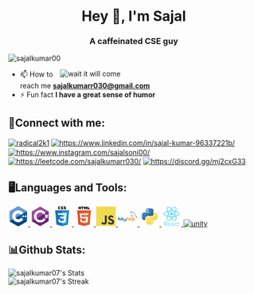 
<h1 align="center">Hey 👋, I'm Sajal</h1>
<h3 align="center">A caffeinated CSE guy</h3>

<p align="left"> <img src="https://komarev.com/ghpvc/?username=sajalkumar00&label=Profile%20views&color=0e75b6&style=flat" alt="sajalkumar00" /> </p>
<img align="right" alt="wait it will come" width="400" src="https://github.com/sajalkumar07/sajalkumar07/blob/main/Your paragraph text.mp4?raw=true">

- 📫 How to reach me **sajalkumarr030@gmail.com**
- ⚡ Fun fact **I have a great sense of humor**
  

<h2 align="left">🔗Connect with me:</h2>
<p align="left">
<a href="https://twitter.com/radical2k1" target="blank"><img align="center" src="https://raw.githubusercontent.com/rahuldkjain/github-profile-readme-generator/master/src/images/icons/Social/twitter.svg" alt="radical2k1" height="30" width="40" /></a>
<a href="https://linkedin.com/in/https://www.linkedin.com/in/sajal-kumar-96337221b/" target="blank"><img align="center" src="https://raw.githubusercontent.com/rahuldkjain/github-profile-readme-generator/master/src/images/icons/Social/linked-in-alt.svg" alt="https://www.linkedin.com/in/sajal-kumar-96337221b/" height="30" width="40" /></a>
<a href="https://instagram.com/https://www.instagram.com/sajalsoni00/" target="blank"><img align="center" src="https://raw.githubusercontent.com/rahuldkjain/github-profile-readme-generator/master/src/images/icons/Social/instagram.svg" alt="https://www.instagram.com/sajalsoni00/" height="30" width="40" /></a>
<a href="https://www.leetcode.com/https://leetcode.com/sajalkumarr030/" target="blank"><img align="center" src="https://raw.githubusercontent.com/rahuldkjain/github-profile-readme-generator/master/src/images/icons/Social/leet-code.svg" alt="https://leetcode.com/sajalkumarr030/" height="30" width="40" /></a>
<a href="https://discord.gg/https://discord.gg/mj2cxG33" target="blank"><img align="center" src="https://raw.githubusercontent.com/rahuldkjain/github-profile-readme-generator/master/src/images/icons/Social/discord.svg" alt="https://discord.gg/mj2cxG33" height="30" width="40" /></a>
</p>

<h2 align="left">🖥️Languages and Tools:</h2>
<p align="left"> <a href="https://www.w3schools.com/cpp/" target="_blank" rel="noreferrer"> <img src="https://raw.githubusercontent.com/devicons/devicon/master/icons/cplusplus/cplusplus-original.svg" alt="cplusplus" width="40" height="40"/> </a> <a href="https://www.w3schools.com/cs/" target="_blank" rel="noreferrer"> <img src="https://raw.githubusercontent.com/devicons/devicon/master/icons/csharp/csharp-original.svg" alt="csharp" width="40" height="40"/> </a> <a href="https://www.w3schools.com/css/" target="_blank" rel="noreferrer"> <img src="https://raw.githubusercontent.com/devicons/devicon/master/icons/css3/css3-original-wordmark.svg" alt="css3" width="40" height="40"/> </a> <a href="https://www.w3.org/html/" target="_blank" rel="noreferrer"> <img src="https://raw.githubusercontent.com/devicons/devicon/master/icons/html5/html5-original-wordmark.svg" alt="html5" width="40" height="40"/> </a> <a href="https://developer.mozilla.org/en-US/docs/Web/JavaScript" target="_blank" rel="noreferrer"> <img src="https://raw.githubusercontent.com/devicons/devicon/master/icons/javascript/javascript-original.svg" alt="javascript" width="40" height="40"/> </a> <a href="https://www.mysql.com/" target="_blank" rel="noreferrer"> <img src="https://raw.githubusercontent.com/devicons/devicon/master/icons/mysql/mysql-original-wordmark.svg" alt="mysql" width="40" height="40"/> </a> <a href="https://www.python.org" target="_blank" rel="noreferrer"> <img src="https://raw.githubusercontent.com/devicons/devicon/master/icons/python/python-original.svg" alt="python" width="40" height="40"/> </a> <a href="https://reactjs.org/" target="_blank" rel="noreferrer"> <img src="https://raw.githubusercontent.com/devicons/devicon/master/icons/react/react-original-wordmark.svg" alt="react" width="40" height="40"/> </a> <a href="https://unity.com/" target="_blank" rel="noreferrer"> <img src="https://www.vectorlogo.zone/logos/unity3d/unity3d-icon.svg" alt="unity" width="40" height="40"/> </a> </p>

<h2 align="left">📊Github Stats:</h2>

![sajalkumar07's Stats](https://github-readme-stats.vercel.app/api?username=sajalkumar07&theme=dark&show_icons=true&hide_border=true&count_private=true)<br>
![sajalkumar07's Streak](https://github-readme-streak-stats.herokuapp.com/?user=sajalkumar07&theme=dark&hide_border=true)<br>





